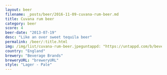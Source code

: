 ```yaml
---
layout: beer
filename: _posts/beer/2016-11-09-cuvana-rum-beer.md
title: Cuvana rum beer
category: beer
score: 4
beer-date: "2013-07-19"
desc: "Like an over sweet tequila beer"
permalink: /beer/:title.html
img: /img/list/cuvana-rum-beer.jpeguntappd: "https://untappd.com/b/beverage-brands-cuvana/299290"
country: "England"
brewery: "Beverage Brands"
breweryURL: "breweryURL"
style: "Lager - Pale"
---
```


